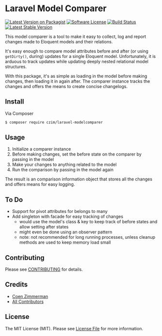 # Laravel Model Comparer

[![Latest Version on Packagist][ico-version]][link-packagist]
[![Software License][ico-license]](LICENSE.md)
[![Build Status](https://travis-ci.org/czim/laravel-modelcomparer.svg?branch=master)](https://travis-ci.org/czim/laravel-modelcomparer)
[![Latest Stable Version](http://img.shields.io/packagist/v/czim/laravel-modelcompoarer.svg)](https://packagist.org/packages/czim/laravel-modelcomparer)


This model comparer is a tool to make it easy to collect, log and report changes made to Eloquent models and their relations.

It's easy enough to compare model attributes before and after (or using `getDirty()`, during) updates for a single Eloquent model.
Unfortunately, it is arduous to track updates while updating deeply nested relational model structures.

With this package, it's as simple as loading in the model before making changes, then loading it in again after.
The comparer instance tracks the changes and offers the means to create concise changelogs.


## Install

Via Composer

``` bash
$ composer require czim/laravel-modelcomparer
```


## Usage 

1. Initialize a comparer instance
2. Before making changes, set the before state on the comparer by passing in the model
3. Make your changes to anything related to the model
4. Run the comparison by passing in the model again

The result is an comparison information object that stores all the changes and offers means for easy logging.


## To Do

- Support for pivot attributes for belongs to many
- Add singleton with facade for easy tracking of changes
    - would use the model's class & key to keep track of before states and allow setting after states
    - might even be done using an observer pattern
    - note: not recommended for long running processes, unless cleanup methods are used to keep memory load small


## Contributing

Please see [CONTRIBUTING](CONTRIBUTING.md) for details.


## Credits

- [Coen Zimmerman][link-author]
- [All Contributors][link-contributors]


## License

The MIT License (MIT). Please see [License File](LICENSE.md) for more information.

[ico-version]: https://img.shields.io/packagist/v/czim/laravel-modelcomparer.svg?style=flat-square
[ico-license]: https://img.shields.io/badge/license-MIT-brightgreen.svg?style=flat-square
[ico-downloads]: https://img.shields.io/packagist/dt/czim/laravel-modelcomparer.svg?style=flat-square

[link-packagist]: https://packagist.org/packages/czim/laravel-modelcomparer
[link-downloads]: https://packagist.org/packages/czim/laravel-modelcomparer
[link-author]: https://github.com/czim
[link-contributors]: ../../contributors
